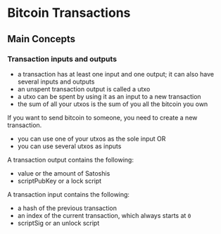 # Bitcoin Transactions

## Main Concepts

### Transaction inputs and outputs

- a transaction has at least one input and one output; it can also have several inputs and outputs
- an unspent transaction output is called a utxo
- a utxo can be spent by using it as an input to a new transaction
- the sum of all your utxos is the sum of you all the bitcoin you own

If you want to send bitcoin to someone, you need to create a new transaction.
- you can use one of your utxos as the sole input OR
- you can use several utxos as inputs 


A transaction output contains the following:
- value or the amount of Satoshis 
- scriptPubKey or a lock script

A transaction input contains the following:
- a hash of the previous transaction
- an index of the current transaction, which always starts at `0`
- scriptSig or an unlock script 
